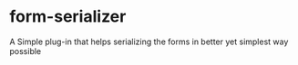 # form-serializer
A Simple  plug-in that helps serializing the forms in better yet simplest way possible
